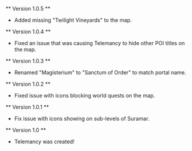 ** Version 1.0.5 **
* Added missing "Twilight Vineyards" to the map.

** Version 1.0.4 **
* Fixed an issue that was causing Telemancy to hide other POI titles on the map.

** Version 1.0.3 **
* Renamed "Magisterium" to "Sanctum of Order" to match portal name.

** Version 1.0.2 **
* Fixed issue with icons blocking world quests on the map.

** Version 1.0.1 **
* Fix issue with icons showing on sub-levels of Suramar.

** Version 1.0 **
* Telemancy was created!